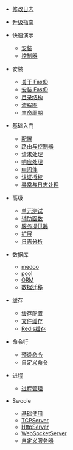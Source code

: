 - [修改日志](zh-cn/change-log.md)
- [升级指南](zh-cn/upgrade.md)

- 快速演示
    - [安装](guide/getstarted.md)
    - [控制器]()

- 安装
    - [关于 FastD](zh-cn/introduct/1-1-about-fastd.md)
    - [安装 FastD](zh-cn/introduct/1-2-installing.md)
    - [目录结构](zh-cn/introduct/1-3-directory-structure.md)
    - [流程图](zh-cn/introduct/1-4-flow.md)
    - [生命周期](zh-cn/introduct/1-5-lifecycle.md)

- 基础入门
    - [配置](zh-cn/basic/2-1-configuration.md)
    - [路由与控制器](zh-cn/basic/2-2-routing-and-controllers.md)
    - [请求处理](zh-cn/basic/2-3-request-handling.md)
    - [响应处理](zh-cn/basic/2-4-response-handling.md)
    - [中间件](zh-cn/basic/2-5-middleware.md)
    - [认证授权](zh-cn/basic/2-6-authorization.md)
    - [异常与日志处理](zh-cn/basic/2-7-exception-logger-handling.md)
    

- 高级
    - [单元测试](zh-cn/advanced/3-1-testcase.md)
    - [辅助函数](zh-cn/advanced/3-2-helpers.md)
    - [服务提供器](zh-cn/advanced/3-3-service-provider.md)
    - [扩展](zh-cn/advanced/3-4-extend.md)
    - [日志分析](zh-cn/advanced/3-5-monitor.md)

- 数据库
    - [medoo](zh-cn/database/4-1-database.md)
    - [pool](zh-cn/database/4-2-connection-pool.md)
    - [ORM](zh-cn/database/4-3-orm.md)
    - [数据迁移](zh-cn/database/4-4-migration.md)

- 缓存
    - [缓存配置](zh-cn/cache/5-1-config.md)
    - [文件缓存](zh-cn/cache/5-2-file-cache.md)
    - [Redis缓存](zh-cn/cache/5-3-redis-cache.md)
    
- 命令行
    - [预设命令](zh-cn/console/6-1-console.md)
    - [自定义命令](zh-cn/console/6-2-custom.md)
    
- 进程
    - [进程管理](zh-cn/process/7-1-swoole-processor.md)
    
- Swoole
    - [基础使用](zh-cn/swoole/8-1-swoole-server.md)
    - [TCPServer](zh-cn/swoole/8-2-tcp-server.md)
    - [HttpServer](zh-cn/swoole/8-3-http-server.md)
    - [WebSocketServer](zh-cn/swoole/8-4-websocket-server.md)
    - [自定义服务器](zh-cn/swoole/8-5-custom-server.md)
